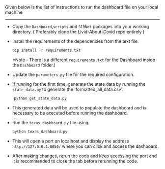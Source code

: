 
Given below is the list of instructions to run the dashboard file on your local machine

---

+ Copy the `Dashboard`,`scripts` and `SIRNet` packages into your working directory. ( Preferably clone the Livid-About-Covid repo entirely )

+ Install the requirements of the dependencies from the text file. 
  ```python
  pip install -r requirements.txt
  ```
  *Note - There is a different `requirements.txt` for the Dashboard inside the `Dashboard` folder.)

+ Update the `parameters.py` file for the required configuration.

+ If running for the first time, generate the state data by running the `state_data.py` to generate the 'formatted_all_data.csv'.
```python
    python get_state_data.py
``` 
* This generated data will be used to populate the dashboard and is necessary to be executed before 
    running the dashboard.
    
+ Run the `texas_dashboard.py` file using 
  ```python
  python texas_dashboard.py
  ```
+ This will open a port on localhost and display the address `http://127.0.0.1:8050/` where you can click and access the dashboard.

+ After making changes, rerun the code and keep accessing the port and it is recommended to close the tab before rerunning the code.

